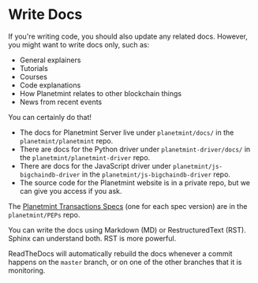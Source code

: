 <!---
Copyright © 2020 Interplanetary Database Association e.V.,
Planetmint and IPDB software contributors.
SPDX-License-Identifier: (Apache-2.0 AND CC-BY-4.0)
Code is Apache-2.0 and docs are CC-BY-4.0
--->

# Write Docs

If you're writing code, you should also update any related docs. However, you might want to write docs only, such as:

- General explainers
- Tutorials
- Courses
- Code explanations
- How Planetmint relates to other blockchain things
- News from recent events

You can certainly do that!

- The docs for Planetmint Server live under ``planetmint/docs/`` in the ``planetmint/planetmint`` repo.
- There are docs for the Python driver under ``planetmint-driver/docs/`` in the ``planetmint/planetmint-driver`` repo.
- There are docs for the JavaScript driver under ``planetmint/js-bigchaindb-driver`` in the ``planetmint/js-bigchaindb-driver`` repo.
- The source code for the Planetmint website is in a private repo, but we can give you access if you ask.

The [Planetmint Transactions Specs](https://github.com/planetmint/PEPs/tree/master/tx-specs/) (one for each spec version) are in the ``planetmint/PEPs`` repo.

You can write the docs using Markdown (MD) or RestructuredText (RST). Sphinx can understand both. RST is more powerful.

ReadTheDocs will automatically rebuild the docs whenever a commit happens on the ``master`` branch, or on one of the other branches that it is monitoring.
